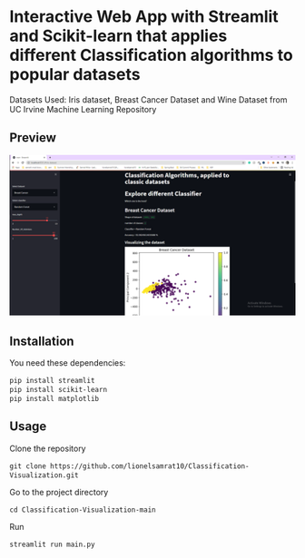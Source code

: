 # Interactive Web App with Streamlit and Scikit-learn that applies different Classification algorithms to popular datasets

Datasets Used: Iris dataset, Breast Cancer Dataset and Wine Dataset from UC Irvine Machine Learning Repository

## Preview
![Example of Streamlit|635x380](Screenshots/streamlit-web-app.PNG)

## Installation
You need these dependencies:
```console
pip install streamlit
pip install scikit-learn
pip install matplotlib
```

## Usage
Clone the repository
```console
git clone https://github.com/lionelsamrat10/Classification-Visualization.git
```
Go to the project directory
```console
cd Classification-Visualization-main
```
Run
```console
streamlit run main.py
```
